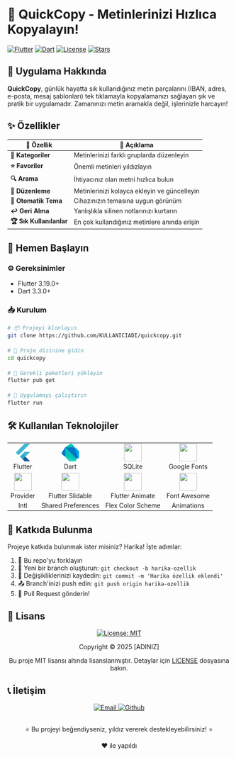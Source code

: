 # 🚀 QuickCopy - Metinlerinizi Hızlıca Kopyalayın!
  
  [![Flutter](https://img.shields.io/badge/Flutter-3.19.0-blue?logo=flutter)](https://flutter.dev/)
  [![Dart](https://img.shields.io/badge/Dart-3.3.0-blue?logo=dart)](https://dart.dev/)
  [![License](https://img.shields.io/badge/License-MIT-green)](LICENSE)
  [![Stars](https://img.shields.io/github/stars/KULLANICIADI/quickcopy?style=social)](https://github.com/KULLANICIADI/quickcopy)
</div>

## 📱 Uygulama Hakkında

**QuickCopy**, günlük hayatta sık kullandığınız metin parçalarını (IBAN, adres, e-posta, mesaj şablonları) tek tıklamayla kopyalamanızı sağlayan şık ve pratik bir uygulamadır. Zamanınızı metin aramakla değil, işlerinizle harcayın!

## ✨ Özellikler

| 🌟 Özellik | 📝 Açıklama |
|----------|-------------|
| **📂 Kategoriler** | Metinlerinizi farklı gruplarda düzenleyin |
| **⭐ Favoriler** | Önemli metinleri yıldızlayın |
| **🔍 Arama** | İhtiyacınız olan metni hızlıca bulun |
| **🔄 Düzenleme** | Metinlerinizi kolayca ekleyin ve güncelleyin |
| **🌙 Otomatik Tema** | Cihazınızın temasına uygun görünüm |
| **↩️ Geri Alma** | Yanlışlıkla silinen notlarınızı kurtarın |
| **🏆 Sık Kullanılanlar** | En çok kullandığınız metinlere anında erişin |

## 🚀 Hemen Başlayın

### ⚙️ Gereksinimler

- Flutter 3.19.0+
- Dart 3.3.0+

### 📥 Kurulum

```bash
# 📦 Projeyi klonlayın
git clone https://github.com/KULLANICIADI/quickcopy.git

# 📂 Proje dizinine gidin
cd quickcopy

# 🔧 Gerekli paketleri yükleyin
flutter pub get

# 🚀 Uygulamayı çalıştırın
flutter run
```

## 🛠️ Kullanılan Teknolojiler

<div align="center">
  <table>
    <tr>
      <td align="center"><img src="https://raw.githubusercontent.com/devicons/devicon/master/icons/flutter/flutter-original.svg" width="40" height="40"/><br>Flutter</td>
      <td align="center"><img src="https://raw.githubusercontent.com/devicons/devicon/master/icons/dart/dart-original.svg" width="40" height="40"/><br>Dart</td>
      <td align="center"><img src="https://raw.githubusercontent.com/simple-icons/simple-icons/develop/icons/sqlite.svg" width="40" height="40"/><br>SQLite</td>
      <td align="center"><img src="https://raw.githubusercontent.com/simple-icons/simple-icons/develop/icons/googlefonts.svg" width="40" height="40"/><br>Google Fonts</td>
    </tr>
    <tr>
      <td align="center"><img src="https://raw.githubusercontent.com/simple-icons/simple-icons/develop/icons/flutter.svg" width="40" height="40"/><br>Provider</td>
      <td align="center"><img src="https://raw.githubusercontent.com/simple-icons/simple-icons/develop/icons/flutter.svg" width="40" height="40"/><br>Flutter Slidable</td>
      <td align="center"><img src="https://raw.githubusercontent.com/simple-icons/simple-icons/develop/icons/flutter.svg" width="40" height="40"/><br>Flutter Animate</td>
      <td align="center"><img src="https://raw.githubusercontent.com/simple-icons/simple-icons/develop/icons/fontawesome.svg" width="40" height="40"/><br>Font Awesome</td>
    </tr>
    <tr>
      <td align="center">Intl</td>
      <td align="center">Shared Preferences</td>
      <td align="center">Flex Color Scheme</td>
      <td align="center">Animations</td>
    </tr>
  </table>
</div>


## 🤝 Katkıda Bulunma

Projeye katkıda bulunmak ister misiniz? Harika! İşte adımlar:

1. 🍴 Bu repo'yu forklayın
2. 🌿 Yeni bir branch oluşturun: `git checkout -b harika-ozellik`
3. 💾 Değişikliklerinizi kaydedin: `git commit -m 'Harika özellik eklendi'`
4. 📤 Branch'inizi push edin: `git push origin harika-ozellik`
5. 🔄 Pull Request gönderin!

## 📄 Lisans

<div align="center">
  
  [![License: MIT](https://img.shields.io/badge/License-MIT-yellow.svg?style=for-the-badge)](LICENSE)
  
  Copyright © 2025 [ADINIZ]
  
  Bu proje MIT lisansı altında lisanslanmıştır. Detaylar için [LICENSE](LICENSE) dosyasına bakın.
</div>

## 📞 İletişim

<div align="center">
  <a href="kaaanyildz@gmail.com">
    <img src="https://img.shields.io/badge/Email-D14836?style=for-the-badge&logo=gmail&logoColor=white" alt="Email"/>
  </a>
  <a href="https://github.com/Kaaanyildiz">
    <img src="https://img.shields.io/badge/GitHub-100000?style=for-the-badge&logo=github&logoColor=white" alt="Github"/>
  </a>
</div>

<div align="center">
  <br>
  <p>⭐ Bu projeyi beğendiyseniz, yıldız vererek destekleyebilirsiniz! ⭐</p>
  <p>❤️ ile yapıldı</p>
</div>
